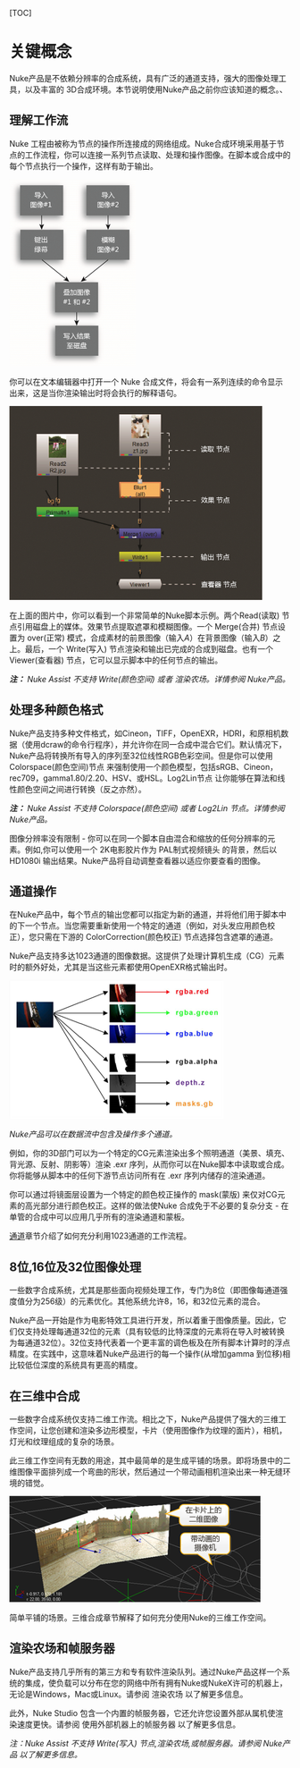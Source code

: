 [TOC]



# 关键概念

Nuke产品是不依赖分辨率的合成系统，具有广泛的通道支持，强大的图像处理工具，以及丰富的
3D合成环境。本节说明使用Nuke产品之前你应该知道的概念。、

## 理解工作流

Nuke 工程由被称为节点的操作所连接成的网络组成。Nuke合成环境采用基于节点的工作流程，你可以连接一系列节点读取、处理和操作图像。在脚本或合成中的每个节点执行一个操作，这样有助于输出。

![](./pic/nuke_key_concept_1.png)

你可以在文本编辑器中打开一个 Nuke 合成文件，将会有一系列连续的命令显示出来，这是当你渲染输出时将会执行的解释语句。

![](./pic/nuke_key_concept_2.png)

在上面的图片中，你可以看到一个非常简单的Nuke脚本示例。两个Read(读取) 节点引用磁盘上的媒体。效果节点提取遮罩和模糊图像。一个 Merge(合并) 节点设置为 over(正常) 模式，合成素材的前景图像（输入*A*）在背景图像（输入*B*）之上。最后，一个 Write(写入) 节点渲染和输出已完成的合成到磁盘。也有一个 Viewer(查看器) 节点，它可以显示脚本中的任何节点的输出。

_**注：** Nuke Assist 不支持 Write(颜色空间) 或者 渲染农场。详情参阅 Nuke产品。_

## 处理多种颜色格式

Nuke产品支持多种文件格式，如Cineon，TIFF，OpenEXR，HDRI，和原相机数据（使用dcraw的命令行程序），并允许你在同一合成中混合它们。默认情况下，Nuke产品将转换所有导入的序列至32位线性RGB色彩空间。但是你可以使用Colorspace(颜色空间)节点 来强制使用一个颜色模型，包括sRGB、Cineon，rec709，gamma1.80/2.20、HSV、或HSL。Log2Lin节点 让你能够在算法和线性颜色空间之间进行转换（反之亦然）。

_**注：** Nuke Assist 不支持 Colorspace(颜色空间) 或者 Log2Lin 节点。详情参阅 Nuke产品。_

图像分辨率没有限制 - 你可以在同一个脚本自由混合和缩放的任何分辨率的元素。例如,你可以使用一个 2K电影胶片作为 PAL制式视频镜头 的背景，然后以 HD1080i 输出结果。Nuke产品将自动调整查看器以适应你要查看的图像。

## 通道操作

在Nuke产品中，每个节点的输出您都可以指定为新的通道，并将他们用于脚本中的下一个节点。当您需要重新使用一个特定的通道（例如，对头发应用颜色校正），您只需在下游的 ColorCorrection(颜色校正) 节点选择包含遮罩的通道。

Nuke产品支持多达1023通道的图像数据。这提供了处理计算机生成（CG）元素时的额外好处，尤其是当这些元素都使用OpenEXR格式输出时。

![](./pic/nuke_key_concept_3.png)

_Nuke产品可以在数据流中包含及操作多个通道。_

例如，你的3D部门可以为一个特定的CG元素渲染出多个照明通道（美景、填充、背光源、反射、阴影等）渲染 .exr 序列，从而你可以在Nuke脚本中读取或合成。你将能够从脚本中的任何下游节点访问所有在 .exr 序列内储存的渲染通道。

你可以通过将镜面层设置为一个特定的颜色校正操作的 mask(蒙版) 来仅对CG元素的高光部分进行颜色校正。这样的做法使Nuke 合成免于不必要的复杂分支 - 在单管的合成中可以应用几乎所有的渲染通道和蒙板。

[通道](./)章节介绍了如何充分利用1023通道的工作流程。

## 8位,16位及32位图像处理

一些数字合成系统，尤其是那些面向视频处理工作，专门为8位（即图像每通道强度值分为256级）的元素优化。其他系统允许8，16，和32位元素的混合。

Nuke产品一开始是作为电影特效工具进行开发，所以着重于图像质量。因此，它们仅支持处理每通道32位的元素（具有较低的比特深度的元素将在导入时被转换为每通道32位）。32位支持代表着一个更丰富的调色板及在所有脚本计算时的浮点精度。在实践中，这意味着Nuke产品进行的每一个操作(从增加gamma 到位移)相比较低位深度的系统具有更高的精度。

## 在三维中合成

一些数字合成系统仅支持二维工作流。相比之下，Nuke产品提供了强大的三维工作空间，让您创建和渲染多边形模型，卡片（使用图像作为纹理的面片），相机，灯光和纹理组成的复杂的场景。

此三维工作空间有无数的用途，其中最简单的是生成平铺的场景。即将场景中的二维图像平面排列成一个弯曲的形状，然后通过一个带动画相机渲染出来一种无缝环境的错觉。

![](./pic/nuke_key_concept_4.png)

简单平铺的场景。三维合成章节解释了如何充分使用Nuke的三维工作空间。



## 渲染农场和帧服务器‌

Nuke产品支持几乎所有的第三方和专有软件渲染队列。通过Nuke产品这样一个系统的集成，使负载可以分布在您的网络中所有拥有Nuke或NukeX许可的机器上，无论是Windows，Mac或Linux。请参阅 渲染农场 以了解更多信息。

此外，Nuke Studio 包含一个内置的帧服务器，它还允许您设置外部从属机使渲染速度更快。请参阅 使用外部机器上的帧服务器 以了解更多信息。

_注：Nuke Assist 不支持 Write(写入) 节点,渲染农场,或帧服务器。请参阅 Nuke产品 以了解更多信息。_

